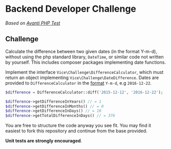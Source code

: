 # Backend Developer Challenge

*Based on [Avanti PHP Test](https://github.com/pradeepmenon/phpdatechallenge)*

## Challenge

Calculate the difference between two given dates (in the format Y-m-d), without using the php standard library, `DateTime`,
 or similar code not written by yourself. This includes composer packages implementing date functions. 

Implement the interface `Vice\Challenge\DifferenceCalculator`, which must return an object implementing `Vice\Challenge\DateDifference`.
Dates are provided to `DifferenceCalculator` in the [format](http://php.net/manual/en/function.date.php) `Y-m-d`, e.g
`2016-12-22`.

```php
$difference = DifferenceCalculator::diff('2015-12-12', '2016-12-22');

$difference->getDifferenceInYears() // = 1
$difference->getDifferenceInMonths() // = 0
$difference->getDifferenceInDays() // = 10
$difference->getTotalDifferenceInDays() // = 376
```

You are free to structure the code anyway you see fit. You may find it easiest to fork this repository and continue
from the base provided.

**Unit tests are strongly encouraged**.

